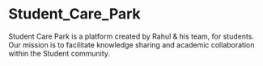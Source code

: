 # Student_Care_Park
Student Care Park is a platform created by Rahul &amp; his team, for students. Our mission is to facilitate knowledge sharing and academic collaboration within the Student community.
